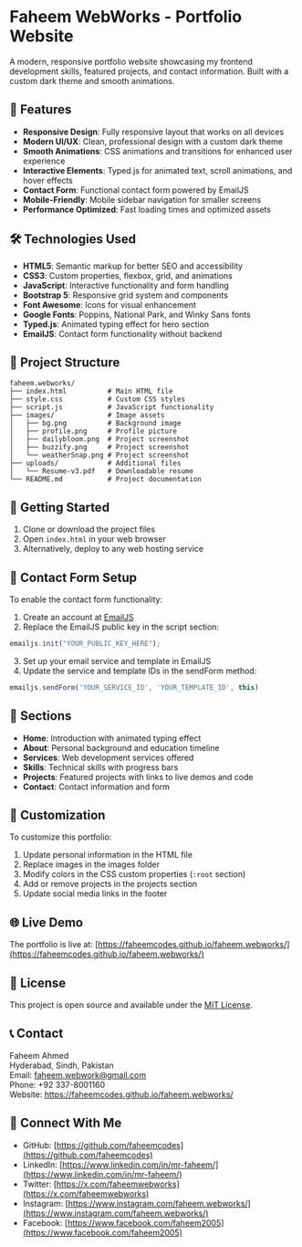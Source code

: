 # Faheem WebWorks - Portfolio Website

A modern, responsive portfolio website showcasing my frontend development skills, featured projects, and contact information. Built with a custom dark theme and smooth animations.

## 🌟 Features

- **Responsive Design**: Fully responsive layout that works on all devices
- **Modern UI/UX**: Clean, professional design with a custom dark theme
- **Smooth Animations**: CSS animations and transitions for enhanced user experience
- **Interactive Elements**: Typed.js for animated text, scroll animations, and hover effects
- **Contact Form**: Functional contact form powered by EmailJS
- **Mobile-Friendly**: Mobile sidebar navigation for smaller screens
- **Performance Optimized**: Fast loading times and optimized assets

## 🛠️ Technologies Used

- **HTML5**: Semantic markup for better SEO and accessibility
- **CSS3**: Custom properties, flexbox, grid, and animations
- **JavaScript**: Interactive functionality and form handling
- **Bootstrap 5**: Responsive grid system and components
- **Font Awesome**: Icons for visual enhancement
- **Google Fonts**: Poppins, National Park, and Winky Sans fonts
- **Typed.js**: Animated typing effect for hero section
- **EmailJS**: Contact form functionality without backend

## 📁 Project Structure

```
faheem.webworks/
├── index.html          # Main HTML file
├── style.css           # Custom CSS styles
├── script.js           # JavaScript functionality
├── images/             # Image assets
│   ├── bg.png          # Background image
│   ├── profile.png     # Profile picture
│   ├── dailybloom.png  # Project screenshot
│   ├── buzzify.png     # Project screenshot
│   └── weatherSnap.png # Project screenshot
├── uploads/            # Additional files
│   └── Resume-v3.pdf   # Downloadable resume
└── README.md           # Project documentation
```

## 🚀 Getting Started

1. Clone or download the project files
2. Open `index.html` in your web browser
3. Alternatively, deploy to any web hosting service

## 📧 Contact Form Setup

To enable the contact form functionality:

1. Create an account at [EmailJS](https://www.emailjs.com/)
2. Replace the EmailJS public key in the script section:
```javascript
emailjs.init("YOUR_PUBLIC_KEY_HERE");
```
3. Set up your email service and template in EmailJS
4. Update the service and template IDs in the sendForm method:
```javascript
emailjs.sendForm('YOUR_SERVICE_ID', 'YOUR_TEMPLATE_ID', this)
```

## 📱 Sections

- **Home**: Introduction with animated typing effect
- **About**: Personal background and education timeline
- **Services**: Web development services offered
- **Skills**: Technical skills with progress bars
- **Projects**: Featured projects with links to live demos and code
- **Contact**: Contact information and form

## 🎨 Customization

To customize this portfolio:

1. Update personal information in the HTML file
2. Replace images in the images folder
3. Modify colors in the CSS custom properties (`:root` section)
4. Add or remove projects in the projects section
5. Update social media links in the footer

## 🌐 Live Demo

The portfolio is live at: [https://faheemcodes.github.io/faheem.webworks/](https://faheemcodes.github.io/faheem.webworks/)

## 📄 License

This project is open source and available under the [MIT License](LICENSE).

## 📞 Contact

Faheem Ahmed  
Hyderabad, Sindh, Pakistan  
Email: faheem.webwork@gmail.com  
Phone: +92 337-8001160  
Website: https://faheemcodes.github.io/faheem.webworks/

## 🔗 Connect With Me

- GitHub: [https://github.com/faheemcodes](https://github.com/faheemcodes)
- LinkedIn: [https://www.linkedin.com/in/mr-faheem/](https://www.linkedin.com/in/mr-faheem/)
- Twitter: [https://x.com/faheemwebworks](https://x.com/faheemwebworks)
- Instagram: [https://www.instagram.com/faheem.webworks/](https://www.instagram.com/faheem.webworks/)
- Facebook: [https://www.facebook.com/faheem2005](https://www.facebook.com/faheem2005)
